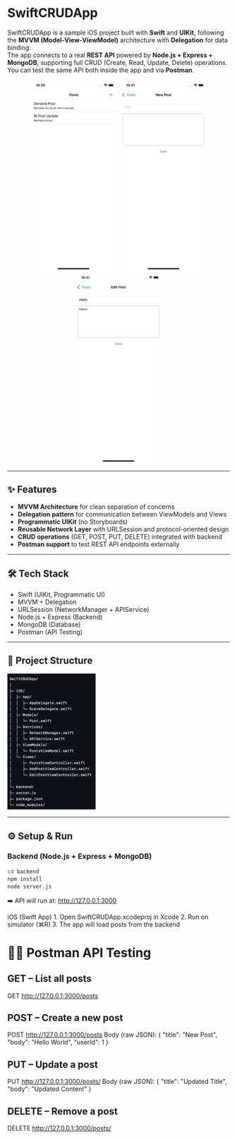 # SwiftCRUDApp

SwiftCRUDApp is a sample iOS project built with **Swift** and **UIKit**, following the **MVVM (Model-View-ViewModel)** architecture with **Delegation** for data binding.  
The app connects to a real **REST API** powered by **Node.js + Express + MongoDB**, supporting full CRUD (Create, Read, Update, Delete) operations.  
You can test the same API both inside the app and via **Postman**.

<p align="center">
  <img src="screenshots/posts_list.png" alt="Posts List Screen" width="200"/>
  <img src="screenshots/add_post.png" alt="Add Post Screen" width="200"/>
  <img src="screenshots/edit_post.png" alt="Edit Post Screen" width="200"/>
</p>

---

## ✨ Features
- **MVVM Architecture** for clean separation of concerns
- **Delegation pattern** for communication between ViewModels and Views
- **Programmatic UIKit** (no Storyboards)
- **Reusable Network Layer** with URLSession and protocol-oriented design
- **CRUD operations** (GET, POST, PUT, DELETE) integrated with backend
- **Postman support** to test REST API endpoints externally

---

## 🛠 Tech Stack
- Swift (UIKit, Programmatic UI)
- MVVM + Delegation
- URLSession (NetworkManager + APIService)
- Node.js + Express (Backend)
- MongoDB (Database)
- Postman (API Testing)

---

## 📂 Project Structure

<img src="screenshots/design.png" alt="Project Structure" width="200"/>

---

## ⚙️ Setup & Run

### Backend (Node.js + Express + MongoDB)
```bash
cd backend
npm install
node server.js
```
➡️ API will run at: http://127.0.0.1:3000

iOS (Swift App)
	1.	Open SwiftCRUDApp.xcodeproj in Xcode
	2.	Run on simulator (⌘R)
	3.	The app will load posts from the backend

# ✍🏻 Postman API Testing

## GET – List all posts
GET http://127.0.0.1:3000/posts

## POST – Create a new post
POST http://127.0.0.1:3000/posts
Body (raw JSON):
{
  "title": "New Post",
  "body": "Hello World",
  "userId": 1
}

## PUT – Update a post
PUT http://127.0.0.1:3000/posts/<id>
Body (raw JSON):
{
  "title": "Updated Title",
  "body": "Updated Content"
}

## DELETE – Remove a post
DELETE http://127.0.0.1:3000/posts/<id>
